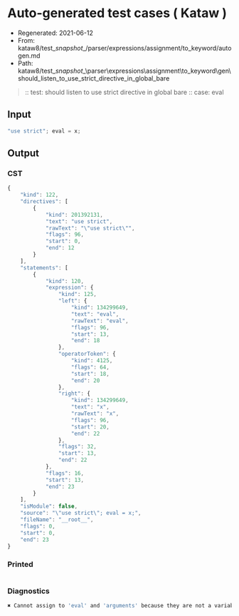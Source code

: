 # Auto-generated test cases ( Kataw )
- Regenerated: 2021-06-12
- From: kataw8/test\__snapshot__/parser/expressions/assignment/to_keyword/autogen.md
- Path: kataw8/test\__snapshot__\parser\expressions\assignment\to_keyword\gen\should_listen_to_use_strict_directive_in_global_bare
> :: test: should listen to use strict directive in global bare
> :: case: eval
## Input

`````js
"use strict"; eval = x;
`````
## Output

### CST

```javascript
{
    "kind": 122,
    "directives": [
        {
            "kind": 201392131,
            "text": "use strict",
            "rawText": "\"use strict\"",
            "flags": 96,
            "start": 0,
            "end": 12
        }
    ],
    "statements": [
        {
            "kind": 120,
            "expression": {
                "kind": 125,
                "left": {
                    "kind": 134299649,
                    "text": "eval",
                    "rawText": "eval",
                    "flags": 96,
                    "start": 13,
                    "end": 18
                },
                "operatorToken": {
                    "kind": 4125,
                    "flags": 64,
                    "start": 18,
                    "end": 20
                },
                "right": {
                    "kind": 134299649,
                    "text": "x",
                    "rawText": "x",
                    "flags": 96,
                    "start": 20,
                    "end": 22
                },
                "flags": 32,
                "start": 13,
                "end": 22
            },
            "flags": 16,
            "start": 13,
            "end": 23
        }
    ],
    "isModule": false,
    "source": "\"use strict\"; eval = x;",
    "fileName": "__root__",
    "flags": 0,
    "start": 0,
    "end": 23
}
```

### Printed

```javascript

```

### Diagnostics

```javascript
✖ Cannot assign to 'eval' and 'arguments' because they are not a variable - start: 18, end: 20

```

